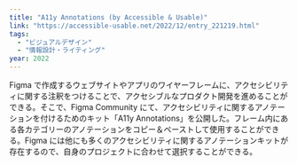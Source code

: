 ```yaml
---
title: "A11y Annotations (by Accessible & Usable)"
link: "https://accessible-usable.net/2022/12/entry_221219.html"
tags:
  - "ビジュアルデザイン"
  - "情報設計・ライティング"
year: 2022
---
```


Figma で作成するウェブサイトやアプリのワイヤーフレームに、アクセシビリティに関する注釈をつけることで、アクセシブルなプロダクト開発を進めることができる。そこで、Figma Community にて、アクセシビリティに関するアノテーションを付けるためのキット「A11y Annotations」を公開した。フレーム内にある各カテゴリーのアノテーションをコピー＆ペーストして使用することができる。Figma には他にも多くのアクセシビリティに関するアノテーションキットが存在するので、自身のプロジェクトに合わせて選択することができる。
